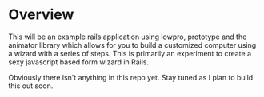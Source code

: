 Overview
========

This will be an example rails application using lowpro, prototype and the animator library which allows 
for you to build a customized computer using a wizard with a series of steps. This is primarily an experiment to create
a sexy javascript based form wizard in Rails.

Obviously there isn't anything in this repo yet. Stay tuned as I plan to build this out soon.